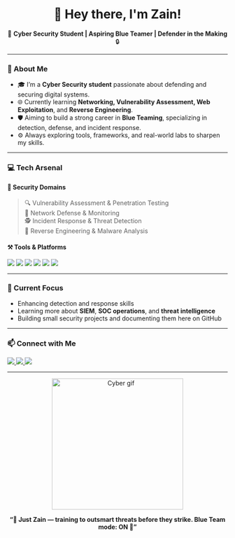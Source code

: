 <!-- Zain's GitHub Profile README -->

<h1 align="center">👋 Hey there, I'm Zain!</h1>

<p align="center">
  🎯 <b>Cyber Security Student | Aspiring Blue Teamer | Defender in the Making</b> 🔒
</p>

---

### 🧠 About Me

- 🎓 I’m a **Cyber Security student** passionate about defending and securing digital systems.  
- 🌐 Currently learning **Networking, Vulnerability Assessment, Web Exploitation**, and **Reverse Engineering**.  
- 🛡️ Aiming to build a strong career in **Blue Teaming**, specializing in detection, defense, and incident response.  
- ⚙️ Always exploring tools, frameworks, and real-world labs to sharpen my skills.

---

### 💻 Tech Arsenal

#### 🧩 Security Domains
> 🔍 Vulnerability Assessment & Penetration Testing  
> 🧰 Network Defense & Monitoring  
> 🕵️ Incident Response & Threat Detection  
> 🧬 Reverse Engineering & Malware Analysis  

#### ⚒️ Tools & Platforms
<p>
  <img src="https://img.shields.io/badge/-Kali%20Linux-557C94?style=for-the-badge&logo=kalilinux&logoColor=white"/>
  <img src="https://img.shields.io/badge/-Wireshark-1679A7?style=for-the-badge&logo=wireshark&logoColor=white"/>
  <img src="https://img.shields.io/badge/-Metasploit-333333?style=for-the-badge&logo=metasploit&logoColor=blue"/>
  <img src="https://img.shields.io/badge/-Burp%20Suite-FF6C37?style=for-the-badge&logo=burpsuite&logoColor=white"/>
  <img src="https://img.shields.io/badge/-Nmap-4682B4?style=for-the-badge"/>
  <img src="https://img.shields.io/badge/-Splunk-000000?style=for-the-badge&logo=splunk&logoColor=white"/>
</p>

---

### 🚀 Current Focus
- Enhancing detection and response skills  
- Learning more about **SIEM**, **SOC operations**, and **threat intelligence**  
- Building small security projects and documenting them here on GitHub  


---

### 📫 Connect with Me
<p>
  <a href="https://linkedin.com/in/your-linkedin" target="_blank">
    <img src="https://img.shields.io/badge/LinkedIn-Zain-blue?style=for-the-badge&logo=linkedin&logoColor=white"/>
  </a>
  <a href="mailto:your.email@example.com">
    <img src="https://img.shields.io/badge/Email-Zain-red?style=for-the-badge&logo=gmail&logoColor=white"/>
  </a>
  <a href="https://tryhackme.com/p/yourprofile" target="_blank">
    <img src="https://img.shields.io/badge/TryHackMe-Zain-black?style=for-the-badge&logo=tryhackme&logoColor=white"/>
  </a>
</p>

---

<p align="center">
  <img src="https://media.giphy.com/media/3o7abB06u9bNzA8lu8/giphy.gif" width="300px" alt="Cyber gif"/>
</p>

<p align="center">
  <b>“👾 Just Zain — training to outsmart threats before they strike. Blue Team mode: ON 🔵” </b>
</p>
